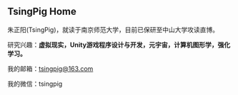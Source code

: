 ## TsingPig Home

<!--
**TsingPig/TsingPig** is a ✨ _special_ ✨ repository because its `README.md` (this file) appears on your GitHub profile.

Here are some ideas to get you started:

- 🔭 I’m currently working on ...
- 🌱 I’m currently learning ...
- 👯 I’m looking to collaborate on ...
- 🤔 I’m looking for help with ...
- 💬 Ask me about ...
- 📫 How to reach me: ...
- 😄 Pronouns: ...
- ⚡ Fun fact: ...
-->
朱正阳(TsingPig)，就读于南京师范大学，目前已保研至中山大学攻读直博。

研究兴趣：**虚拟现实，Unity游戏程序设计与开发，元宇宙，计算机图形学，强化学习。**

我的邮箱：tsingpig@163.com

我的微信：tsingpig


